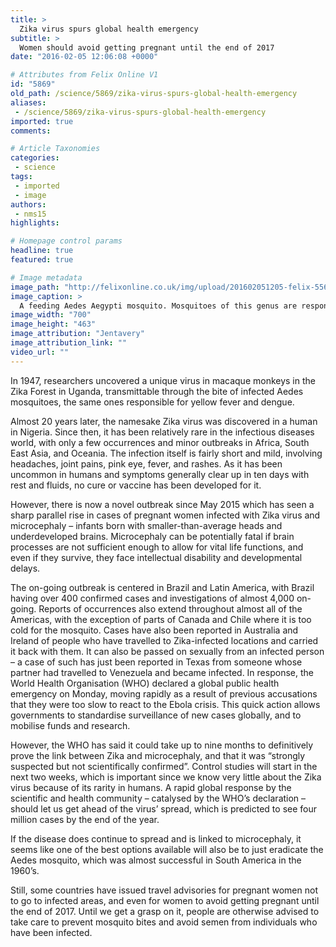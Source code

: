 ```yaml
---
title: >
  Zika virus spurs global health emergency
subtitle: >
  Women should avoid getting pregnant until the end of 2017
date: "2016-02-05 12:06:08 +0000"

# Attributes from Felix Online V1
id: "5869"
old_path: /science/5869/zika-virus-spurs-global-health-emergency
aliases:
 - /science/5869/zika-virus-spurs-global-health-emergency
imported: true
comments:

# Article Taxonomies
categories:
 - science
tags:
 - imported
 - image
authors:
 - nms15
highlights:

# Homepage control params
headline: true
featured: true

# Image metadata
image_path: "http://felixonline.co.uk/img/upload/201602051205-felix-5568919509_a202f88818_o.jpg"
image_caption: >
  A feeding Aedes Aegypti mosquito. Mosquitoes of this genus are responsible for the transmission of the Zika virus.
image_width: "700"
image_height: "463"
image_attribution: "Jentavery"
image_attribution_link: ""
video_url: ""
---
```


In 1947, researchers uncovered a unique virus in macaque monkeys in the Zika Forest in Uganda, transmittable through the bite of infected Aedes mosquitoes, the same ones responsible for yellow fever and dengue.

Almost 20 years later, the namesake Zika virus was discovered in a human in Nigeria. Since then, it has been relatively rare in the infectious diseases world, with only a few occurrences and minor outbreaks in Africa, South East Asia, and Oceania. The infection itself is fairly short and mild, involving headaches, joint pains, pink eye, fever, and rashes. As it has been uncommon in humans and symptoms generally clear up in ten days with rest and fluids, no cure or vaccine has been developed for it.

However, there is now a novel outbreak since May 2015 which has seen a sharp parallel rise in cases of pregnant women infected with Zika virus and microcephaly – infants born with smaller-than-average heads and underdeveloped brains. Microcephaly can be potentially fatal if brain processes are not sufficient enough to allow for vital life functions, and even if they survive, they face intellectual disability and developmental delays.

The on-going outbreak is centered in Brazil and Latin America, with Brazil having over 400 confirmed cases and investigations of almost 4,000 on-going. Reports of occurrences also extend throughout almost all of the Americas, with the exception of parts of Canada and Chile where it is too cold for the mosquito. Cases have also been reported in Australia and Ireland of people who have travelled to Zika-infected locations and carried it back with them. It can also be passed on sexually from an infected person – a case of such has just been reported in Texas from someone whose partner had travelled to Venezuela and became infected.
In response, the World Health Organisation (WHO) declared a global public health emergency on Monday, moving rapidly as a result of previous accusations that they were too slow to react to the Ebola crisis. This quick action allows governments to standardise surveillance of new cases globally, and to mobilise funds and research.

However, the WHO has said it could take up to nine months to definitively prove the link between Zika and microcephaly, and that it was “strongly suspected but not scientifically confirmed”.  Control studies will start in the next two weeks, which is important since we know very little about the Zika virus because of its rarity in humans. A rapid global response by the scientific and health community – catalysed by the WHO’s declaration – should let us get ahead of the virus’ spread, which is predicted to see four million cases by the end of the year.

If the disease does continue to spread and is linked to microcephaly, it seems like one of the best options available will also be to just eradicate the Aedes mosquito, which was almost successful in South America in the 1960’s.

Still, some countries have issued travel advisories for pregnant women not to go to infected areas, and even for women to avoid getting pregnant until the end of 2017. Until we get a grasp on it, people are otherwise advised to take care to prevent mosquito bites and avoid semen from individuals who have been infected.
